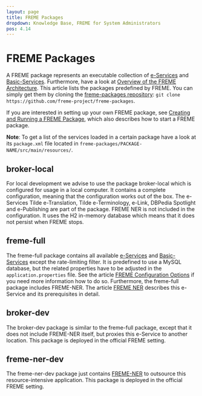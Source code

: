 ```yaml
---
layout: page
title: FREME Packages
dropdown: Knowledge Base, FREME for System Administrators
pos: 4.14
---
```


# FREME Packages

A FREME package represents an executable collection of [e-Services](../freme-for-sysadmins/e-services.html) and [Basic-Services](../freme-for-sysadmins/basic-services.html). Furthermore, have a look at [Overview of the FREME Architecture](../freme-for-developers/overview-of-the-freme-architecture.html). This article lists the packages predefined by FREME. You can simply get them by cloning the [freme-packages repository](https://github.com/freme-project/freme-packages): `git clone https://github.com/freme-project/freme-packages`.

If you are interested in setting up your own FREME package, see [Creating and Running a FREME Package](../freme-for-sysadmins/creating-and-running-a-freme-package.html), which also describes how to start a FREME package.

**Note**: To get a list of the services loaded in a certain package have a look at its `package.xml` file located in `freme-packages/PACKAGE-NAME/src/main/resources/`.

## broker-local

For local development we advise to use the package broker-local which is configured for usage in a local computer. It contains a complete configuration, meaning that the configuration works out of the box. The e-Services Tilde e-Translation, Tilde e-Terminology, e-Link, DBPedia Spotlight and e-Publishing are part of the package. FREME NER is not included in the configuration. It uses the H2 in-memory database which means that it does not persist when FREME stops.

## freme-full

The freme-full package contains all available [e-Services](../freme-for-sysadmins/e-services.html) and [Basic-Services](../freme-for-sysadmins/basic-services.html) except the rate-limiting filter. It is predefined to use a MySQL database, but the related properties have to be adjusted in the `application.properties` file. See the article [FREME Configuration Options](..//freme-for-sysadmins/configuration-options.html) if you need more information how to do so. Furthermore, the freme-full package includes FREME-NER. The article [FREME NER](../freme-for-api-users/freme-ner.html) describes this e-Service and its prerequisites in detail.
 
## broker-dev

The broker-dev package is similar to the freme-full package, except that it does not include FREME-NER itself, but proxies this e-Service to another location. This package is deployed in the official FREME setting.

## freme-ner-dev

The freme-ner-dev package just contains [FREME-NER](../freme-for-api-users/freme-ner.html) to outsource this resource-intensive application. This package is deployed in the official FREME setting. 